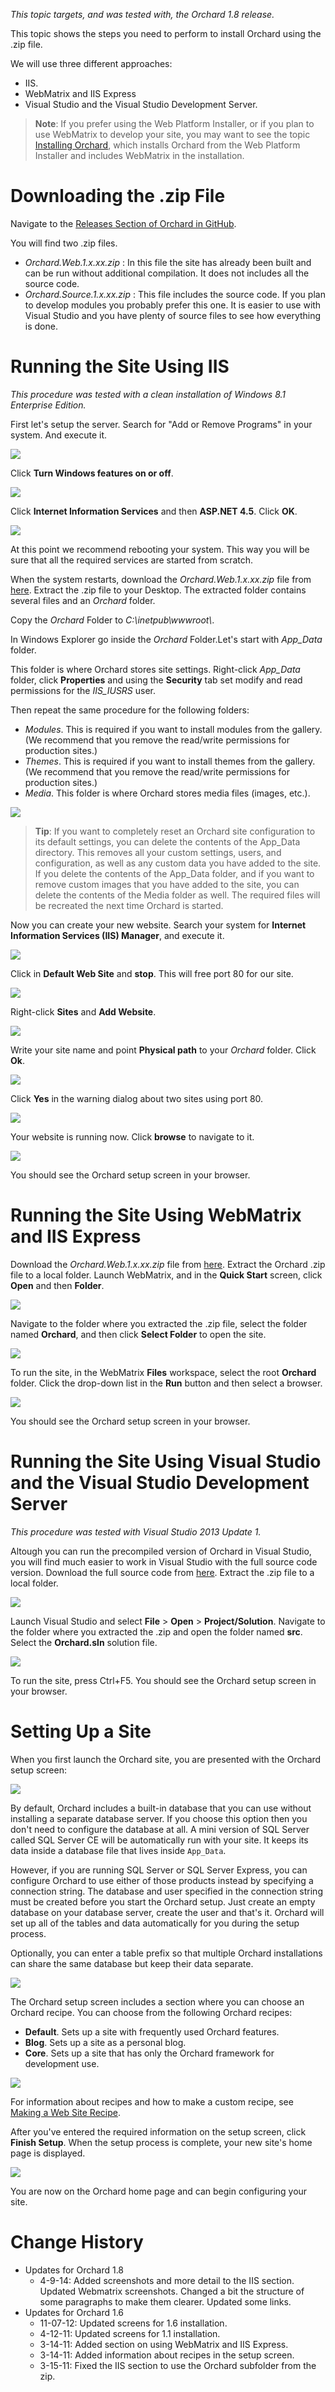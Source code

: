 *This topic targets, and was tested with, the Orchard 1.8 release.*

This topic shows the steps you need to perform to install Orchard using the .zip file.

We will use three different approaches:

  * IIS.
  * WebMatrix and IIS Express
  * Visual Studio and the Visual Studio Development Server.

> **Note**: If you prefer using the Web Platform Installer, or if you plan to use WebMatrix to develop your site, you may want to see the topic [Installing Orchard](Installing-Orchard), which installs Orchard from the Web Platform Installer and includes WebMatrix in the installation.


# Downloading the .zip File

Navigate to the [Releases Section of Orchard in GitHub](https://github.com/OrchardCMS/Orchard/releases). 

You will find two .zip files.

* _Orchard.Web.1.x.xx.zip_ : In this file the site has already been built and can be run without additional compilation. It does not includes all the source code.
* _Orchard.Source.1.x.xx.zip_ : This file includes the source code. If you plan to develop modules you probably prefer this one. It is easier to use with Visual Studio and you have plenty of source files to see how everything is done.


# Running the Site Using IIS
*This procedure was tested with a clean installation of Windows 8.1 Enterprise Edition.*

First let's setup the server. Search for "Add or Remove Programs" in your system. And execute it.

![](/Attachments/Manually-installing-Orchard-zip-file/IISSearchForAddRemovePrograms.png)

Click **Turn Windows features on or off**.

![](/Attachments/Manually-installing-Orchard-zip-file/IISTurnOnWindowsFeatures.png)

Click **Internet Information Services** and then **ASP.NET 4.5**. Click **OK**.

![](/Attachments/Manually-installing-Orchard-zip-file/IISEnableIISAndASP45.png)

At this point we recommend rebooting your system. This way you will be sure that all the required services are started from scratch.

When the system restarts, download the _Orchard.Web.1.x.xx.zip_ file from [here](https://github.com/OrchardCMS/Orchard/releases/latest). Extract the .zip file to your Desktop. The extracted folder contains several files and an *Orchard* folder.

Copy the *Orchard* Folder to *C:\inetpub\wwwroot\\*.

In Windows Explorer go inside the *Orchard* Folder.Let's start with *App\_Data* folder.

This folder is where Orchard stores site settings. Right-click *App\_Data* folder, click **Properties** and using the **Security** tab set modify and read permissions for the *IIS\_IUSRS* user.

Then repeat the same procedure for the following folders:

* _Modules_. This is required if you want to install modules from the gallery. (We recommend that you remove the read/write permissions for production sites.)
* _Themes_. This is required if you want to install themes from the gallery. (We recommend that you remove the read/write permissions for production sites.)
* _Media_. This folder is where Orchard stores media files (images, etc.).


![](/Attachments/Manually-installing-Orchard-zip-file/IISSetFolderPermissions.png)

> **Tip**: If you want to completely reset an Orchard site configuration to its default settings, you can delete the contents of the App\_Data directory. This removes all your custom settings, users, and configuration, as well as any custom data you have added to the site. 
If you delete the contents of the App\_Data folder, and if you want to remove custom images that you have added to the site, you can delete the contents of the Media folder as well. The required files will be recreated the next time Orchard is started.


Now you can create your new website. Search your system for **Internet Information Services (IIS) Manager**, and execute it.

![](/Attachments/Manually-installing-Orchard-zip-file/IISOpenIISManager.png)

Click in **Default Web Site** and **stop**. This will free port 80 for our site.

![](/Attachments/Manually-installing-Orchard-zip-file/IISStopDefaultWebSite.png)


Right-click **Sites** and **Add Website**.

![](/Attachments/Manually-installing-Orchard-zip-file/IISAddANewWebsite.png)

Write your site name and point **Physical path** to your *Orchard* folder. Click **Ok**.

![](/Attachments/Manually-installing-Orchard-zip-file/IISAddWebsiteScreen.png)

Click **Yes** in the warning dialog about two sites using port 80.

![](/Attachments/Manually-installing-Orchard-zip-file/IISPort80Conflict.png)

Your website is running now. Click **browse** to navigate to it.

![](/Attachments/Manually-installing-Orchard-zip-file/IISBrowseToSite.png)

You should see the Orchard setup screen in your browser.

# Running the Site Using WebMatrix and IIS Express

Download the _Orchard.Web.1.x.xx.zip_ file from [here](https://github.com/OrchardCMS/Orchard/releases/latest). Extract the Orchard .zip file to a local folder. Launch WebMatrix, and in the **Quick Start** screen, click **Open** and then **Folder**.

![](/Attachments/Manually-installing-Orchard-zip-file/IISWMOpenFolder.png)

 Navigate to the folder where you extracted the .zip file, select the folder named **Orchard**, and then click **Select Folder** to open the site.

![](/Attachments/Manually-installing-Orchard-zip-file/IISWMSelectFolder.png)

To run the site, in the WebMatrix **Files** workspace, select the root **Orchard** folder. Click the drop-down list in the **Run** button and then select a browser.

![](/Attachments/Manually-installing-Orchard-zip-file/IISWMRun.png)

You should see the Orchard setup screen in your browser.

# Running the Site Using Visual Studio and the Visual Studio Development Server
*This procedure was tested with Visual Studio 2013 Update 1.*

Altough you can run the precompiled version of Orchard in Visual Studio, you will find much easier to work in Visual Studio with the full source code version. 
Download the full source code from [here](https://github.com/OrchardCMS/Orchard/releases/latest). Extract the .zip file to a local folder.

![](/Attachments/Manually-installing-Orchard-zip-file/contents_of_source_zip_file.png)

 Launch Visual Studio and select **File** > **Open** > **Project/Solution**. Navigate to the folder where you extracted the .zip and open the folder named **src**. Select the **Orchard.sln** solution file.

![](/Attachments/Manually-installing-Orchard-zip-file/VSOpenSolution.PNG)

To run the site, press Ctrl+F5. You should see the Orchard setup screen in your browser.

# Setting Up a Site

When you first launch the Orchard site, you are presented with the Orchard setup screen: 

![](../Upload/screenshots/get_started_dialog_1.png)

By default, Orchard includes a built-in database that you can use without installing a separate database server. If you choose this option then you don't need to configure the database at all. A mini version of SQL Server called SQL Server CE will be automatically run with your site. It keeps its data inside a database file that lives inside `App_Data`.  

However, if you are running SQL Server or SQL Server Express, you can configure Orchard to use either of those products instead by specifying a connection string. The database and user specified in the connection string must be created before you start the Orchard setup. Just create an empty database on your database server, create the user and that's it. Orchard will set up all of the tables and data automatically for you during the setup process.
 
Optionally, you can enter a table prefix so that multiple Orchard installations can share the same database but keep their data separate.

![](../Upload/screenshots_85/setup_sqlserver.png)

The Orchard setup screen includes a section where you can choose an Orchard recipe. You can choose from the following Orchard recipes:

* **Default**. Sets up a site with frequently used Orchard features.
* **Blog**. Sets up a site as a personal blog.
* **Core**. Sets up a site that has only the Orchard framework for development use.

![](../Upload/screenshots/get_started_recipe.png)

For information about recipes and how to make a custom recipe, see [Making a Web Site Recipe](http://orchardproject.net/docs/Making-a-Web-Site-Recipe.ashx). 

After you've entered the required information on the setup screen, click **Finish Setup**. When the setup process is complete, your new site's home page is displayed.

![](../Upload/screenshots_675/Install_finished.png)

You are now on the Orchard home page and can begin configuring your site.


# Change History
* Updates for Orchard 1.8
    * 4-9-14: Added screenshots and more detail to the IIS section. Updated Webmatrix screenshots. Changed a bit the structure of some paragraphs to make them clearer. Updated some links.
* Updates for Orchard 1.6
    * 11-07-12: Updated screens for 1.6 installation.
	* 4-12-11: Updated screens for 1.1 installation.
    * 3-14-11: Added section on using WebMatrix and IIS Express.
    * 3-14-11: Added information about recipes in the setup screen.
    * 3-15-11: Fixed the IIS section to use the Orchard subfolder from the zip.
	

